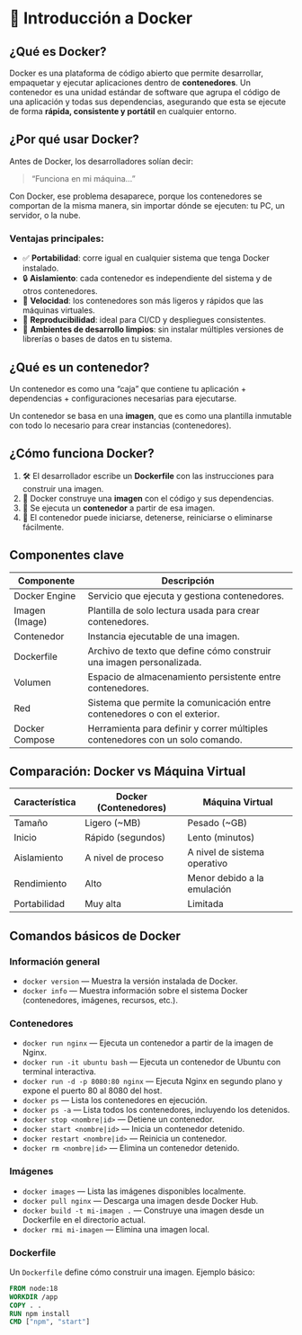 # 🐳 Introducción a Docker

## ¿Qué es Docker?

Docker es una plataforma de código abierto que permite desarrollar, empaquetar y ejecutar aplicaciones dentro de **contenedores**. Un contenedor es una unidad estándar de software que agrupa el código de una aplicación y todas sus dependencias, asegurando que esta se ejecute de forma **rápida, consistente y portátil** en cualquier entorno.

## ¿Por qué usar Docker?

Antes de Docker, los desarrolladores solían decir:  
> “Funciona en mi máquina…”

Con Docker, ese problema desaparece, porque los contenedores se comportan de la misma manera, sin importar dónde se ejecuten: tu PC, un servidor, o la nube.

### Ventajas principales:

- ✅ **Portabilidad**: corre igual en cualquier sistema que tenga Docker instalado.
- 🔒 **Aislamiento**: cada contenedor es independiente del sistema y de otros contenedores.
- 🚀 **Velocidad**: los contenedores son más ligeros y rápidos que las máquinas virtuales.
- 🔁 **Reproducibilidad**: ideal para CI/CD y despliegues consistentes.
- 🧪 **Ambientes de desarrollo limpios**: sin instalar múltiples versiones de librerías o bases de datos en tu sistema.

## ¿Qué es un contenedor?

Un contenedor es como una “caja” que contiene tu aplicación + dependencias + configuraciones necesarias para ejecutarse.

Un contenedor se basa en una **imagen**, que es como una plantilla inmutable con todo lo necesario para crear instancias (contenedores).

## ¿Cómo funciona Docker?

1. 🛠️ El desarrollador escribe un **Dockerfile** con las instrucciones para construir una imagen.
2. 🧱 Docker construye una **imagen** con el código y sus dependencias.
3. 🚢 Se ejecuta un **contenedor** a partir de esa imagen.
4. 🔄 El contenedor puede iniciarse, detenerse, reiniciarse o eliminarse fácilmente.

## Componentes clave

| Componente       | Descripción                                                                 |
|------------------|-----------------------------------------------------------------------------|
| Docker Engine     | Servicio que ejecuta y gestiona contenedores.                              |
| Imagen (Image)    | Plantilla de solo lectura usada para crear contenedores.                   |
| Contenedor        | Instancia ejecutable de una imagen.                                        |
| Dockerfile        | Archivo de texto que define cómo construir una imagen personalizada.       |
| Volumen           | Espacio de almacenamiento persistente entre contenedores.                  |
| Red               | Sistema que permite la comunicación entre contenedores o con el exterior.  |
| Docker Compose    | Herramienta para definir y correr múltiples contenedores con un solo comando. |

## Comparación: Docker vs Máquina Virtual

| Característica       | Docker (Contenedores)       | Máquina Virtual             |
|----------------------|-----------------------------|-----------------------------|
| Tamaño               | Ligero (~MB)                | Pesado (~GB)                |
| Inicio               | Rápido (segundos)           | Lento (minutos)             |
| Aislamiento          | A nivel de proceso          | A nivel de sistema operativo|
| Rendimiento          | Alto                        | Menor debido a la emulación |
| Portabilidad         | Muy alta                    | Limitada                    |

## Comandos básicos de Docker

### Información general

- `docker version` — Muestra la versión instalada de Docker.
- `docker info` — Muestra información sobre el sistema Docker (contenedores, imágenes, recursos, etc.).

### Contenedores

- `docker run nginx` — Ejecuta un contenedor a partir de la imagen de Nginx.
- `docker run -it ubuntu bash` — Ejecuta un contenedor de Ubuntu con terminal interactiva.
- `docker run -d -p 8080:80 nginx` — Ejecuta Nginx en segundo plano y expone el puerto 80 al 8080 del host.
- `docker ps` — Lista los contenedores en ejecución.
- `docker ps -a` — Lista todos los contenedores, incluyendo los detenidos.
- `docker stop <nombre|id>` — Detiene un contenedor.
- `docker start <nombre|id>` — Inicia un contenedor detenido.
- `docker restart <nombre|id>` — Reinicia un contenedor.
- `docker rm <nombre|id>` — Elimina un contenedor detenido.

### Imágenes

- `docker images` — Lista las imágenes disponibles localmente.
- `docker pull nginx` — Descarga una imagen desde Docker Hub.
- `docker build -t mi-imagen .` — Construye una imagen desde un Dockerfile en el directorio actual.
- `docker rmi mi-imagen` — Elimina una imagen local.

### Dockerfile

Un `Dockerfile` define cómo construir una imagen. Ejemplo básico:

```Dockerfile
FROM node:18
WORKDIR /app
COPY . .
RUN npm install
CMD ["npm", "start"]
